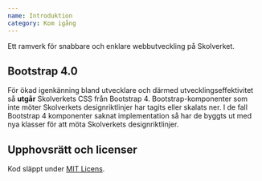 ```yaml
---
name: Introduktion
category: Kom igång
---
```


<p>Ett ramverk för snabbare och enklare webbutveckling på Skolverket.</p>

## Bootstrap 4.0

För ökad igenkänning bland utvecklare och därmed utvecklingseffektivitet så **utgår** Skolverkets CSS från Bootstrap 4.
Bootstrap-komponenter som inte möter Skolverkets designriktlinjer har tagits eller skalats ner. I de fall Bootstrap 4 komponenter saknat implementation så har de byggts ut med nya klasser för att möta Skolverkets designriktlinjer.


## Upphovsrätt och licenser

Kod släppt under [MIT Licens](https://opensource.org/licenses/MIT).
